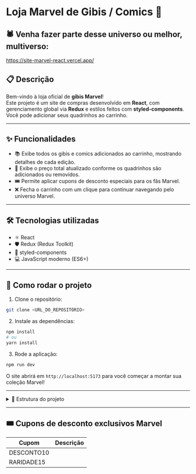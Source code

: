 
# Loja Marvel de Gibis / Comics 🛒
## 🕷️ Venha fazer parte desse universo ou melhor, multiverso:
https://site-marvel-react.vercel.app/

## 📋 Descrição

Bem-vindo à loja oficial de **gibis Marvel**!  
Este projeto é um site de compras desenvolvido em **React**, com gerenciamento global via **Redux** e estilos feitos com **styled-components**. Você pode adicionar seus quadrinhos ao carrinho.

---

## ✨ Funcionalidades

* 📚 Exibe todos os gibis e comics adicionados ao carrinho, mostrando detalhes de cada edição.  
* 💸 Exibe o preço total atualizado conforme os quadrinhos são adicionados ou removidos.  
* 🎟️ Permite aplicar cupons de desconto especiais para os fãs Marvel.  
* ❌ Fecha o carrinho com um clique para continuar navegando pelo universo Marvel.

---

## 🛠️ Tecnologias utilizadas

* ⚛️ React  
* 🛡️ Redux (Redux Toolkit)  
* 🎨 styled-components  
* 💻 JavaScript moderno (ES6+)

---

## 🚀 Como rodar o projeto

1. Clone o repositório:

```bash
git clone <URL_DO_REPOSITÓRIO>
````

2. Instale as dependências:

```bash
npm install
# ou
yarn install
```

3. Rode a aplicação:

```bash
npm run dev
```

O site abrirá em `http://localhost:5173` para você começar a montar sua coleção Marvel!

---

<details> 
  <summary>📂 Estrutura do projeto</summary>

```
├── .gitignore
├── README.md
├── eslint.config.js
├── index.html
├── package-lock.json
├── package.json
├── public
│   ├── deadPool.gif
│   └── logo_marvel.png
├── src
│   ├── App.css
│   ├── App.jsx
│   ├── components
│   │   ├── Cart
│   │   │   ├── index.jsx
│   │   │   └── style.js
│   │   ├── Header
│   │   │   ├── index.jsx
│   │   │   └── style.js
│   │   ├── HqCard
│   │   │   ├── index.jsx
│   │   │   └── style.js
│   │   ├── ItenCart
│   │   │   ├── index.jsx
│   │   │   └── style.js
│   │   └── Loading
│   │       ├── index.jsx
│   │       └── style.js
│   ├── index.css
│   ├── main.jsx
│   ├── pages
│   │   ├── Home
│   │   │   ├── index.jsx
│   │   │   └── style.js
│   │   └── HqDetails
│   │       ├── index.jsx
│   │       └── style.js
│   ├── redux
│   │   ├── cart.select.js
│   │   ├── cartSlice.js
│   │   └── store.js
│   └── services
│       └── apiMarvel.js
└── vite.config.js
```

</details>

---

## 🎟️ Cupons de desconto exclusivos Marvel

| Cupom      | Descrição |
| ---------- | --------- |
| DESCONTO10 |           |
| RARIDADE15 |           |


